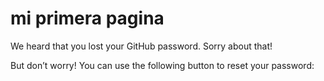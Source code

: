 # mi primera pagina 

We heard that you lost your GitHub password. Sorry about that!

But don’t worry! You can use the following button to reset your password:

